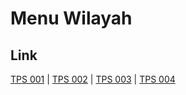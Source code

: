 # Menu Wilayah

## Link

[TPS 001](https://github.com/gigit-pemilu/pemilu-2024-33-jawa-tengah/tree/main/pileg-dpr/hitung-suara/sub/33-jawa-tengah/sub/18-pati/sub/04-winong/sub/2024-degan/sub/001-tps)
 | 
[TPS 002](https://github.com/gigit-pemilu/pemilu-2024-33-jawa-tengah/tree/main/pileg-dpr/hitung-suara/sub/33-jawa-tengah/sub/18-pati/sub/04-winong/sub/2024-degan/sub/002-tps)
 | 
[TPS 003](https://github.com/gigit-pemilu/pemilu-2024-33-jawa-tengah/tree/main/pileg-dpr/hitung-suara/sub/33-jawa-tengah/sub/18-pati/sub/04-winong/sub/2024-degan/sub/003-tps)
 | 
[TPS 004](https://github.com/gigit-pemilu/pemilu-2024-33-jawa-tengah/tree/main/pileg-dpr/hitung-suara/sub/33-jawa-tengah/sub/18-pati/sub/04-winong/sub/2024-degan/sub/004-tps)

